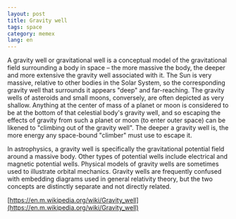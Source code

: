 ```yaml
---
layout: post
title: Gravity well
tags: space
category: memex
lang: en
---
```


A gravity well or gravitational well is a conceptual model of the gravitational field surrounding a body in space – the more massive the body, the deeper and more extensive the gravity well associated with it. The Sun is very massive, relative to other bodies in the Solar System, so the corresponding gravity well that surrounds it appears "deep" and far-reaching. The gravity wells of asteroids and small moons, conversely, are often depicted as very shallow. Anything at the center of mass of a planet or moon is considered to be at the bottom of that celestial body's gravity well, and so escaping the effects of gravity from such a planet or moon (to enter outer space) can be likened to "climbing out of the gravity well". The deeper a gravity well is, the more energy any space-bound "climber" must use to escape it.

In astrophysics, a gravity well is specifically the gravitational potential field around a massive body. Other types of potential wells include electrical and magnetic potential wells. Physical models of gravity wells are sometimes used to illustrate orbital mechanics. Gravity wells are frequently confused with embedding diagrams used in general relativity theory, but the two concepts are distinctly separate and not directly related.

[https://en.m.wikipedia.org/wiki/Gravity_well](https://en.m.wikipedia.org/wiki/Gravity_well)